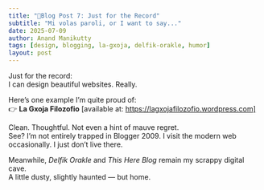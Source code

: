 ```yaml
---
title: "🧵Blog Post 7: Just for the Record"
subtitle: "Mi volas paroli, or I want to say..."
date: 2025-07-09
author: Anand Manikutty
tags: [design, blogging, la-gxoja, delfik-orakle, humor]
layout: post
---
```


Just for the record:  
I can design beautiful websites. Really.

Here’s one example I’m quite proud of:  
👉 **La Gxoja Filozofio** [available at: https://lagxojafilozofio.wordpress.com]

Clean. Thoughtful. Not even a hint of mauve regret.  
See? I’m not entirely trapped in Blogger 2009. I visit the modern web occasionally. I just don’t live there.

Meanwhile, *Delfik Orakle* and *This Here Blog* remain my scrappy digital cave.  
A little dusty, slightly haunted — but home.
